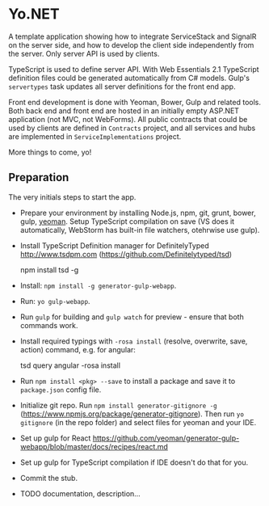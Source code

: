 ﻿Yo.NET
===========
A template application showing how to integrate ServiceStack and SignalR on the server side, and how to develop the 
client side independently from the server. Only server API is used by clients.

TypeScript is used to define server API. With Web Essentials 2.1 TypeScript definition files could be 
generated automatically from C# models. Gulp's `servertypes` task updates all server definitions
for the front end app.

Front end development is done with Yeoman, Bower, Gulp and related tools. Both back end and front end
are hosted in an initially empty ASP.NET application (not MVC, not WebForms). All public contracts
that could be used by clients are defined in `Contracts` project, and all services and hubs are 
implemented in `ServiceImplementations` project.

More things to come, yo!

Preparation
-----------
The very initials steps to start the app.

* Prepare your environment by installing Node.js, npm, git, grunt, bower, gulp, [yeoman](http://yeoman.io/codelab/setup.html). 
Setup TypeScript compilation on save (VS does it automatically, WebStorm has built-in file watchers, otehrwise use gulp).
* Install TypeScript Definition manager for DefinitelyTyped 
http://www.tsdpm.com (https://github.com/Definitelytyped/tsd)

    npm install tsd -g

* Install: `npm install -g generator-gulp-webapp`.
* Run: `yo gulp-webapp`.
* Run `gulp` for building and `gulp watch` for preview - ensure that both commands work.
* Install required typings with `-rosa install` (resolve, overwrite, save, action) command, e.g. for angular: 

    tsd query angular -rosa install

* Run `npm install <pkg> --save` to install a package and save it to `package.json` config file.
* Initialize git repo. Run `npm install generator-gitignore -g` (https://www.npmjs.org/package/generator-gitignore). 
Then run `yo gitignore` (in the repo folder) and select files for yeoman and your IDE.
* Set up gulp for React https://github.com/yeoman/generator-gulp-webapp/blob/master/docs/recipes/react.md
* Set up gulp for TypeScript compilation if IDE doesn't do that for you.
* Commit the stub.
* TODO documentation, description...
